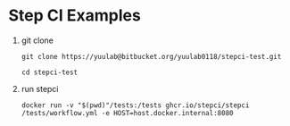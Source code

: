 # Step CI Examples

1. git clone

      ```
      git clone https://yuulab@bitbucket.org/yuulab0118/stepci-test.git
      ```

      ```
      cd stepci-test
      ```

1. run stepci

      ```
      docker run -v "$(pwd)"/tests:/tests ghcr.io/stepci/stepci /tests/workflow.yml -e HOST=host.docker.internal:8080
      ```
